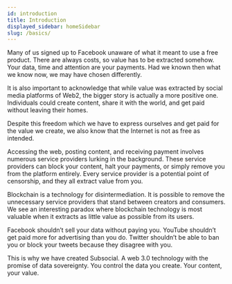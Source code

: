 ```yaml
---
id: introduction
title: Introduction
displayed_sidebar: homeSidebar
slug: /basics/
---
```


Many of us signed up to Facebook unaware of what it meant to use a free product. There are
always costs, so value has to be extracted somehow. Your data, time and attention are your payments. Had
we known then what we know now, we may have chosen differently.

It is also important to acknowledge that while value was extracted by social media platforms of
Web2, the bigger story is actually a more positive one. Individuals could create content, share
it with the world, and get paid without leaving their homes.

Despite this freedom which we have to express ourselves and get paid for the value we create,
we also know that the Internet is not as free as intended.

Accessing the web, posting content, and receiving payment involves numerous service
providers lurking in the background. These service providers can block your content, halt your
payments, or simply remove you from the platform entirely. Every service provider is a potential
point of censorship, and they all extract value from you.

Blockchain is a technology for disintermediation. It is possible to remove the unnecessary service
providers that stand between creators and consumers. We see an interesting paradox where
blockchain technology is most valuable when it extracts as little value as possible from its users.

Facebook shouldn’t sell your data without paying you. YouTube shouldn’t get paid more for
advertising than you do. Twitter shouldn’t be able to ban you or block your tweets because they
disagree with you.

This is why we have created Subsocial. A web 3.0 technology with the promise of data
sovereignty. You control the data you create. Your content, your value.
